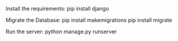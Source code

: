 Install the requirements:
  pip install django

Migrate the Database:
  pip install makemigrations
  pip install migrate

Run the server:
  python manage.py runserver
